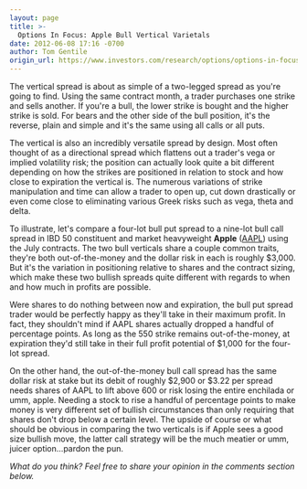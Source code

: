 ```yaml
---
layout: page
title: >-
  Options In Focus: Apple Bull Vertical Varietals
date: 2012-06-08 17:16 -0700
author: Tom Gentile
origin_url: https://www.investors.com/research/options/options-in-focus-apple-bull-vertical-varietals/
---
```






The vertical spread is about as simple of a two-legged spread as you're going to find. Using the same contract month, a trader purchases one strike and sells another. If you're a bull, the lower strike is bought and the higher strike is sold. For bears and the other side of the bull position, it's the reverse, plain and simple and it's the same using all calls or all puts. 

  

The vertical is also an incredibly versatile spread by design. Most often thought of as a directional spread which flattens out a trader's vega or implied volatility risk; the position can actually look quite a bit different depending on how the strikes are positioned in relation to stock and how close to expiration the vertical is. The numerous variations of strike manipulation and time can allow a trader to open up, cut down drastically or even come close to eliminating various Greek risks such as vega, theta and delta. 

  

  

To illustrate, let's compare a four-lot bull put spread to a nine-lot bull call spread in IBD 50 constituent and market heavyweight **Apple** ([AAPL](https://research.investors.com/quote.aspx?symbol=AAPL)) using the July contracts. The two bull verticals share a couple common traits, they're both out-of-the-money and the dollar risk in each is roughly $3,000. But it's the variation in positioning relative to shares and the contract sizing, which make these two bullish spreads quite different with regards to when and how much in profits are possible. 

  

Were shares to do nothing between now and expiration, the bull put spread trader would be perfectly happy as they'll take in their maximum profit. In fact, they shouldn't mind if AAPL shares actually dropped a handful of percentage points. As long as the 550 strike remains out-of-the-money, at expiration they'd still take in their full profit potential of $1,000 for the four-lot spread. 

  

On the other hand, the out-of-the-money bull call spread has the same dollar risk at stake but its debit of roughly $2,900 or $3.22 per spread needs shares of AAPL to lift above 600 or risk losing the entire enchilada or umm, apple. Needing a stock to rise a handful of percentage points to make money is very different set of bullish circumstances than only requiring that shares don't drop below a certain level. The upside of course or what should be obvious in comparing the two verticals is if Apple sees a good size bullish move, the latter call strategy will be the much meatier or umm, juicer option…pardon the pun.

  

*What do you think? Feel free to share your opinion in the comments section below.*




